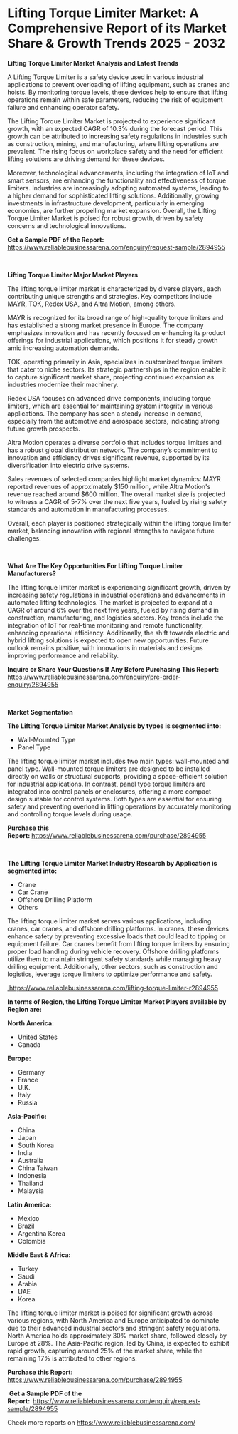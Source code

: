 <p><h1>Lifting Torque Limiter Market: A Comprehensive Report of its Market Share & Growth Trends 2025 - 2032</h1></p><p><strong>Lifting Torque Limiter Market Analysis and Latest Trends</strong></p>
<p><p>A Lifting Torque Limiter is a safety device used in various industrial applications to prevent overloading of lifting equipment, such as cranes and hoists. By monitoring torque levels, these devices help to ensure that lifting operations remain within safe parameters, reducing the risk of equipment failure and enhancing operator safety.</p><p>The Lifting Torque Limiter Market is projected to experience significant growth, with an expected CAGR of 10.3% during the forecast period. This growth can be attributed to increasing safety regulations in industries such as construction, mining, and manufacturing, where lifting operations are prevalent. The rising focus on workplace safety and the need for efficient lifting solutions are driving demand for these devices.</p><p>Moreover, technological advancements, including the integration of IoT and smart sensors, are enhancing the functionality and effectiveness of torque limiters. Industries are increasingly adopting automated systems, leading to a higher demand for sophisticated lifting solutions. Additionally, growing investments in infrastructure development, particularly in emerging economies, are further propelling market expansion. Overall, the Lifting Torque Limiter Market is poised for robust growth, driven by safety concerns and technological innovations.</p></p>
<p><strong>Get a Sample PDF of the Report:&nbsp;</strong> <a href="https://www.reliablebusinessarena.com/enquiry/request-sample/2894955?utm_campaign=3254&utm_medium=2&utm_source=Github&utm_content=ia&utm_term=15032025&utm_id=lifting-torque-limiter">https://www.reliablebusinessarena.com/enquiry/request-sample/2894955</a></p>
<p>&nbsp;</p>
<p><strong>Lifting Torque Limiter Major Market Players</strong></p>
<p><p>The lifting torque limiter market is characterized by diverse players, each contributing unique strengths and strategies. Key competitors include MAYR, TOK, Redex USA, and Altra Motion, among others.</p><p>MAYR is recognized for its broad range of high-quality torque limiters and has established a strong market presence in Europe. The company emphasizes innovation and has recently focused on enhancing its product offerings for industrial applications, which positions it for steady growth amid increasing automation demands.</p><p>TOK, operating primarily in Asia, specializes in customized torque limiters that cater to niche sectors. Its strategic partnerships in the region enable it to capture significant market share, projecting continued expansion as industries modernize their machinery.</p><p>Redex USA focuses on advanced drive components, including torque limiters, which are essential for maintaining system integrity in various applications. The company has seen a steady increase in demand, especially from the automotive and aerospace sectors, indicating strong future growth prospects.</p><p>Altra Motion operates a diverse portfolio that includes torque limiters and has a robust global distribution network. The company’s commitment to innovation and efficiency drives significant revenue, supported by its diversification into electric drive systems.</p><p>Sales revenues of selected companies highlight market dynamics: MAYR reported revenues of approximately $150 million, while Altra Motion's revenue reached around $600 million. The overall market size is projected to witness a CAGR of 5-7% over the next five years, fueled by rising safety standards and automation in manufacturing processes.</p><p>Overall, each player is positioned strategically within the lifting torque limiter market, balancing innovation with regional strengths to navigate future challenges.</p></p>
<p>&nbsp;</p>
<p><strong>What Are The Key Opportunities For Lifting Torque Limiter Manufacturers?</strong></p>
<p><p>The lifting torque limiter market is experiencing significant growth, driven by increasing safety regulations in industrial operations and advancements in automated lifting technologies. The market is projected to expand at a CAGR of around 6% over the next five years, fueled by rising demand in construction, manufacturing, and logistics sectors. Key trends include the integration of IoT for real-time monitoring and remote functionality, enhancing operational efficiency. Additionally, the shift towards electric and hybrid lifting solutions is expected to open new opportunities. Future outlook remains positive, with innovations in materials and designs improving performance and reliability.</p></p>
<p><strong>Inquire or Share Your Questions If Any Before Purchasing This Report:</strong> <a href="https://www.reliablebusinessarena.com/enquiry/pre-order-enquiry/2894955?utm_campaign=3254&utm_medium=2&utm_source=Github&utm_content=ia&utm_term=15032025&utm_id=lifting-torque-limiter">https://www.reliablebusinessarena.com/enquiry/pre-order-enquiry/2894955</a></p>
<p>&nbsp;</p>
<p><strong>Market Segmentation</strong></p>
<p><strong>The Lifting Torque Limiter Market Analysis by types is segmented into:</strong></p>
<p><ul><li>Wall-Mounted Type</li><li>Panel Type</li></ul></p>
<p><p>The lifting torque limiter market includes two main types: wall-mounted and panel type. Wall-mounted torque limiters are designed to be installed directly on walls or structural supports, providing a space-efficient solution for industrial applications. In contrast, panel type torque limiters are integrated into control panels or enclosures, offering a more compact design suitable for control systems. Both types are essential for ensuring safety and preventing overload in lifting operations by accurately monitoring and controlling torque levels during usage.</p></p>
<p><strong>Purchase this Report:&nbsp;</strong><a href="https://www.reliablebusinessarena.com/purchase/2894955?utm_campaign=3254&utm_medium=2&utm_source=Github&utm_content=ia&utm_term=15032025&utm_id=lifting-torque-limiter">https://www.reliablebusinessarena.com/purchase/2894955</a></p>
<p>&nbsp;</p>
<p><strong>The Lifting Torque Limiter Market Industry Research by Application is segmented into:</strong></p>
<p><ul><li>Crane</li><li>Car Crane</li><li>Offshore Drilling Platform</li><li>Others</li></ul></p>
<p><p>The lifting torque limiter market serves various applications, including cranes, car cranes, and offshore drilling platforms. In cranes, these devices enhance safety by preventing excessive loads that could lead to tipping or equipment failure. Car cranes benefit from lifting torque limiters by ensuring proper load handling during vehicle recovery. Offshore drilling platforms utilize them to maintain stringent safety standards while managing heavy drilling equipment. Additionally, other sectors, such as construction and logistics, leverage torque limiters to optimize performance and safety.</p></p>
<p><a href="https://www.reliablebusinessarena.com/lifting-torque-limiter-r2894955?utm_campaign=3254&utm_medium=2&utm_source=Github&utm_content=ia&utm_term=15032025&utm_id=lifting-torque-limiter">&nbsp;https://www.reliablebusinessarena.com/lifting-torque-limiter-r2894955</a></p>
<p><strong>In terms of Region, the Lifting Torque Limiter Market Players available by Region are:</strong></p>
<p>
    <p> <strong> North America: </strong>
        <ul>
            <li>United States</li>
            <li>Canada</li>
        </ul>
        </p> 
    <p> <strong> Europe: </strong>
        <ul>
            <li>Germany</li>
            <li>France</li>
            <li>U.K.</li>
            <li>Italy</li>
            <li>Russia</li>
        </ul>
        </p> 
    <p> <strong> Asia-Pacific: </strong>
        <ul>
            <li>China</li>
            <li>Japan</li>
            <li>South Korea</li>
            <li>India</li>
            <li>Australia</li>
            <li>China Taiwan</li>
            <li>Indonesia</li>
            <li>Thailand</li>
            <li>Malaysia</li>
        </ul>
        </p> 
    <p> <strong> Latin America: </strong>
        <ul>
            <li>Mexico</li>
            <li>Brazil</li>
            <li>Argentina Korea</li>
            <li>Colombia</li>
        </ul>
        </p> 
    <p> <strong> Middle East & Africa: </strong>
        <ul>
            <li>Turkey</li>
            <li>Saudi</li>
            <li>Arabia</li>
            <li>UAE</li>
            <li>Korea</li>
        </ul>
    </p>
    </p>
<p><p>The lifting torque limiter market is poised for significant growth across various regions, with North America and Europe anticipated to dominate due to their advanced industrial sectors and stringent safety regulations. North America holds approximately 30% market share, followed closely by Europe at 28%. The Asia-Pacific region, led by China, is expected to exhibit rapid growth, capturing around 25% of the market share, while the remaining 17% is attributed to other regions.</p></p>
<p><strong>Purchase this Report: </strong><a href="https://www.reliablebusinessarena.com/purchase/2894955?utm_campaign=3254&utm_medium=2&utm_source=Github&utm_content=ia&utm_term=15032025&utm_id=lifting-torque-limiter">https://www.reliablebusinessarena.com/purchase/2894955</a></p>
<p>&nbsp;<strong>Get a Sample PDF of the Report:&nbsp;&nbsp;</strong><a href="https://www.reliablebusinessarena.com/enquiry/request-sample/2894955?utm_campaign=3254&utm_medium=2&utm_source=Github&utm_content=ia&utm_term=15032025&utm_id=lifting-torque-limiter">https://www.reliablebusinessarena.com/enquiry/request-sample/2894955</a></p>
<p><strong></strong></p>
<p>Check more reports on <a href="https://www.reliablebusinessarena.com/?utm_campaign=3254&utm_medium=2&utm_source=Github&utm_content=ia&utm_term=15032025&utm_id=lifting-torque-limiter">https://www.reliablebusinessarena.com/</a></p>